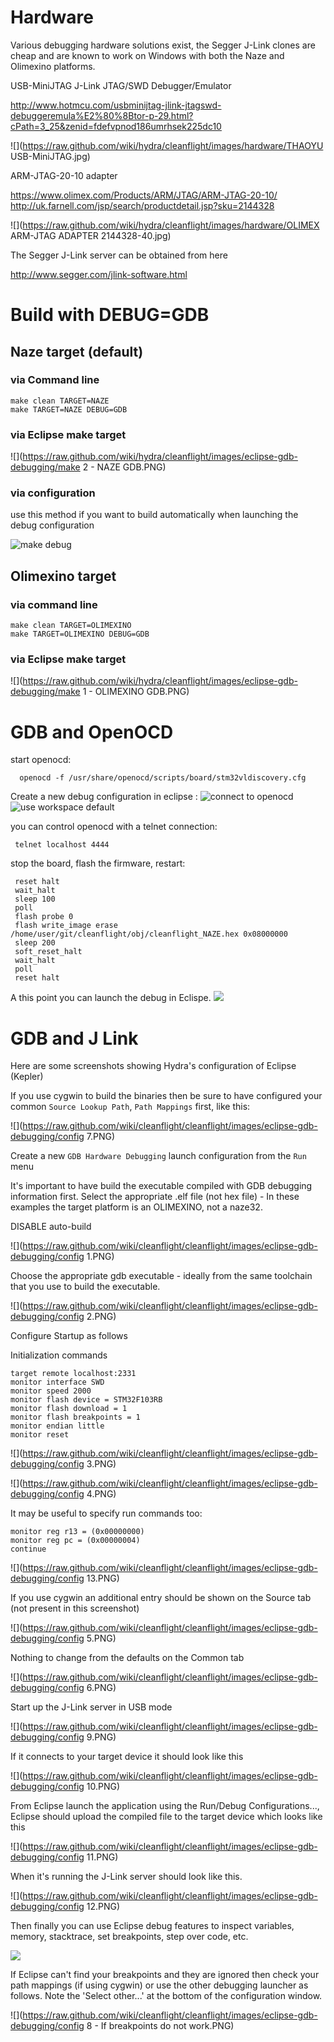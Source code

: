 # Hardware

Various debugging hardware solutions exist, the Segger J-Link clones are cheap and are known to work on Windows with both the Naze and Olimexino platforms.

USB-MiniJTAG J-Link JTAG/SWD Debugger/Emulator

http://www.hotmcu.com/usbminijtag-jlink-jtagswd-debuggeremula%E2%80%8Btor-p-29.html?cPath=3_25&zenid=fdefvpnod186umrhsek225dc10

![](https://raw.github.com/wiki/hydra/cleanflight/images/hardware/THAOYU USB-MiniJTAG.jpg)

ARM-JTAG-20-10 adapter

https://www.olimex.com/Products/ARM/JTAG/ARM-JTAG-20-10/
http://uk.farnell.com/jsp/search/productdetail.jsp?sku=2144328

![](https://raw.github.com/wiki/hydra/cleanflight/images/hardware/OLIMEX ARM-JTAG ADAPTER 2144328-40.jpg)

The Segger J-Link server can be obtained from here

http://www.segger.com/jlink-software.html

# Build with DEBUG=GDB

## Naze target (default)

### via Command line

```
make clean TARGET=NAZE
make TARGET=NAZE DEBUG=GDB
```

### via Eclipse make target

![](https://raw.github.com/wiki/hydra/cleanflight/images/eclipse-gdb-debugging/make 2 - NAZE GDB.PNG)


### via configuration
use this method if you want to build automatically when launching the debug configuration

![make debug](http://i.imgur.com/fA0m0xM.png)

## Olimexino target

### via command line
```
make clean TARGET=OLIMEXINO
make TARGET=OLIMEXINO DEBUG=GDB
```

### via Eclipse make target

![](https://raw.github.com/wiki/hydra/cleanflight/images/eclipse-gdb-debugging/make 1 - OLIMEXINO GDB.PNG)

# GDB and OpenOCD

start openocd:

      openocd -f /usr/share/openocd/scripts/board/stm32vldiscovery.cfg

Create a new debug configuration in eclipse :
![connect to openocd](http://i.imgur.com/somJLnq.png)
![use workspace default](http://i.imgur.com/LTtioaF.png)

you can control openocd with a telnet connection:

     telnet localhost 4444

stop the board, flash the firmware, restart:

     reset halt
     wait_halt 
     sleep 100
     poll
     flash probe 0
     flash write_image erase /home/user/git/cleanflight/obj/cleanflight_NAZE.hex 0x08000000
     sleep 200
     soft_reset_halt
     wait_halt
     poll
     reset halt

A this point you can launch the debug in Eclispe.
![](http://i.imgur.com/u7wDgxv.png)

# GDB and J Link

Here are some screenshots showing Hydra's configuration of Eclipse (Kepler)

If you use cygwin to build the binaries then be sure to have configured your common `Source Lookup Path`, `Path Mappings` first, like this:

![](https://raw.github.com/wiki/cleanflight/cleanflight/images/eclipse-gdb-debugging/config 7.PNG)


Create a new `GDB Hardware Debugging` launch configuration from the `Run` menu

It's important to have build the executable compiled with GDB debugging information first.
Select the appropriate .elf file (not hex file) - In these examples the target platform is an OLIMEXINO, not a naze32.

DISABLE auto-build

![](https://raw.github.com/wiki/cleanflight/cleanflight/images/eclipse-gdb-debugging/config 1.PNG)

Choose the appropriate gdb executable - ideally from the same toolchain that you use to build the executable.

![](https://raw.github.com/wiki/cleanflight/cleanflight/images/eclipse-gdb-debugging/config 2.PNG)

Configure Startup as follows

Initialization commands

```
target remote localhost:2331
monitor interface SWD
monitor speed 2000
monitor flash device = STM32F103RB
monitor flash download = 1
monitor flash breakpoints = 1
monitor endian little
monitor reset
```


![](https://raw.github.com/wiki/cleanflight/cleanflight/images/eclipse-gdb-debugging/config 3.PNG)

![](https://raw.github.com/wiki/cleanflight/cleanflight/images/eclipse-gdb-debugging/config 4.PNG)

It may be useful to specify run commands too:

```
monitor reg r13 = (0x00000000)
monitor reg pc = (0x00000004)
continue
```

![](https://raw.github.com/wiki/cleanflight/cleanflight/images/eclipse-gdb-debugging/config 13.PNG)

If you use cygwin an additional entry should be shown on the Source tab (not present in this screenshot)

![](https://raw.github.com/wiki/cleanflight/cleanflight/images/eclipse-gdb-debugging/config 5.PNG)

Nothing to change from the defaults on the Common tab

![](https://raw.github.com/wiki/cleanflight/cleanflight/images/eclipse-gdb-debugging/config 6.PNG)

Start up the J-Link server in USB mode

![](https://raw.github.com/wiki/cleanflight/cleanflight/images/eclipse-gdb-debugging/config 9.PNG)

If it connects to your target device it should look like this

![](https://raw.github.com/wiki/cleanflight/cleanflight/images/eclipse-gdb-debugging/config 10.PNG)

From Eclipse launch the application using the Run/Debug Configurations..., Eclipse should upload the compiled file to the target device which looks like this
 
![](https://raw.github.com/wiki/cleanflight/cleanflight/images/eclipse-gdb-debugging/config 11.PNG)

When it's running the J-Link server should look like this.

![](https://raw.github.com/wiki/cleanflight/cleanflight/images/eclipse-gdb-debugging/config 12.PNG)

Then finally you can use Eclipse debug features to inspect variables, memory, stacktrace, set breakpoints, step over code, etc.

![](https://raw.github.com/wiki/cleanflight/cleanflight/images/eclipse-gdb-debugging/debugging.PNG)

If Eclipse can't find your breakpoints and they are ignored then check your path mappings (if using cygwin) or use the other debugging launcher as follows.  Note the 'Select other...' at the bottom of the configuration window.

![](https://raw.github.com/wiki/cleanflight/cleanflight/images/eclipse-gdb-debugging/config 8 - If breakpoints do not work.PNG)

